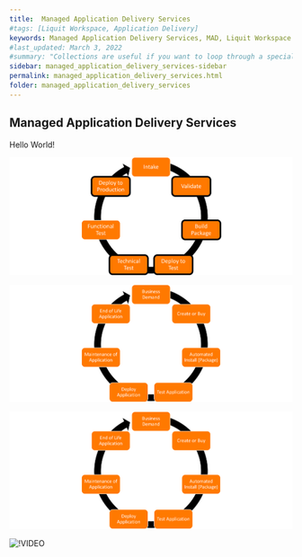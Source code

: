 ```yaml
---
title:  Managed Application Delivery Services
#tags: [Liquit Workspace, Application Delivery]
keywords: Managed Application Delivery Services, MAD, Liquit Workspace
#last_updated: March 3, 2022
#summary: "Collections are useful if you want to loop through a special folder of pages that you make available in a content API. You could also use collections if you have a set of articles that you want to treat differently from the other content, with a different layout or format."
sidebar: managed_application_delivery_services-sidebar
permalink: managed_application_delivery_services.html
folder: managed_application_delivery_services
---
```



## Managed Application Delivery Services

Hello World!

![](attachments/ApplicationLifeCycle.png)

![](attachments/ApplicationPhases.png)

![Overview of the Application Phases](attachments/ApplicationPhases.png)

![!VIDEO](https://www.microsoft.com/videoplayer/embed/RE4xdvm)
